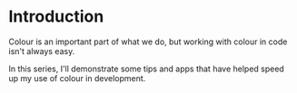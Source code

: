 # Introduction

Colour is an important part of what we do, but working with colour in code isn't always easy.

In this series, I'll demonstrate some tips and apps that have helped speed up my use of colour in development.
